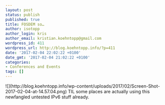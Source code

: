 ```yaml
---
layout: post
status: publish
published: true
title: FOSDEM so…
author: isotopp
author_login: kris
author_email: kristian.koehntopp@gmail.com
wordpress_id: 411
wordpress_url: http://blog.koehntopp.info/?p=411
date: '2017-02-04 22:02:22 +0100'
date_gmt: '2017-02-04 21:02:22 +0100'
categories:
- Conferences and Events
tags: []
---
```

<p> ![](http://blog.koehntopp.info/wp-content/uploads/2017/02/Screen-Shot-2017-02-04-at-14.57.04.png) TIL some places are actually using this newfangled untested IPv6 stuff already.</p>
